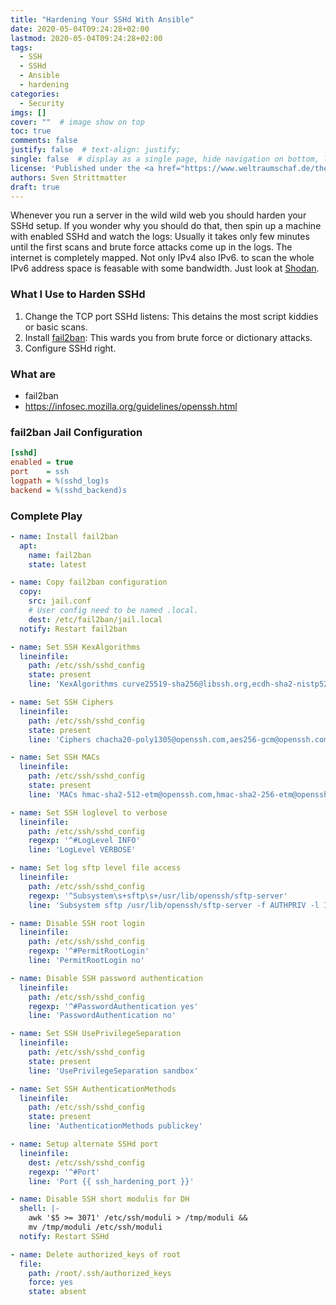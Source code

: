 ```yaml
---
title: "Hardening Your SSHd With Ansible"
date: 2020-05-04T09:24:28+02:00
lastmod: 2020-05-04T09:24:28+02:00
tags:
  - SSH
  - SSHd
  - Ansible
  - hardening
categories:
  - Security
imgs: []
cover: ""  # image show on top
toc: true
comments: false
justify: false  # text-align: justify;
single: false  # display as a single page, hide navigation on bottom, like as about page.
license: 'Published under the <a href="https://www.weltraumschaf.de/the-beer-ware-license.txt">THE BEER-WARE LICENSE</a>.'
authors: Sven Strittmatter
draft: true
---
```


Whenever you run a server in the wild wild web you should harden your SSHd setup. If you wonder why you should do that, then spin up a machine with enabled SSHd and watch the logs: Usually it takes only few minutes until the first scans and brute force attacks come up in the logs. The internet is completely mapped. Not only IPv4 also IPv6. to scan the whole IPv6 address space is feasable with some bandwidth. Just look at [Shodan](https://www.shodan.io/).

### What I Use to Harden SSHd

1. Change the TCP port SSHd listens: This detains the most script kiddies or basic scans.
2. Install [fail2ban](https://www.fail2ban.org/): This wards you from brute force or dictionary attacks.
3. Configure SSHd right.

### What are

- fail2ban
- <https://infosec.mozilla.org/guidelines/openssh.html>

### fail2ban Jail Configuration

```ini
[sshd]
enabled = true
port    = ssh
logpath = %(sshd_log)s
backend = %(sshd_backend)s
```

### Complete Play

```yaml
- name: Install fail2ban
  apt:
    name: fail2ban
    state: latest

- name: Copy fail2ban configuration
  copy:
    src: jail.conf
    # User config need to be named .local.
    dest: /etc/fail2ban/jail.local
  notify: Restart fail2ban

- name: Set SSH KexAlgorithms
  lineinfile:
    path: /etc/ssh/sshd_config
    state: present
    line: 'KexAlgorithms curve25519-sha256@libssh.org,ecdh-sha2-nistp521,ecdh-sha2-nistp384,ecdh-sha2-nistp256,diffie-hellman-group-exchange-sha256'

- name: Set SSH Ciphers
  lineinfile:
    path: /etc/ssh/sshd_config
    state: present
    line: 'Ciphers chacha20-poly1305@openssh.com,aes256-gcm@openssh.com,aes128-gcm@openssh.com,aes256-ctr,aes192-ctr,aes128-ctr'

- name: Set SSH MACs
  lineinfile:
    path: /etc/ssh/sshd_config
    state: present
    line: 'MACs hmac-sha2-512-etm@openssh.com,hmac-sha2-256-etm@openssh.com,umac-128-etm@openssh.com,hmac-sha2-512,hmac-sha2-256,umac-128@openssh.com'

- name: Set SSH loglevel to verbose
  lineinfile:
    path: /etc/ssh/sshd_config
    regexp: '^#LogLevel INFO'
    line: 'LogLevel VERBOSE'

- name: Set log sftp level file access
  lineinfile:
    path: /etc/ssh/sshd_config
    regexp: '^Subsystem\s+sftp\s+/usr/lib/openssh/sftp-server'
    line: 'Subsystem sftp /usr/lib/openssh/sftp-server -f AUTHPRIV -l INFO'

- name: Disable SSH root login
  lineinfile:
    path: /etc/ssh/sshd_config
    regexp: '^#PermitRootLogin'
    line: 'PermitRootLogin no'

- name: Disable SSH password authentication
  lineinfile:
    path: /etc/ssh/sshd_config
    regexp: '^#PasswordAuthentication yes'
    line: 'PasswordAuthentication no'

- name: Set SSH UsePrivilegeSeparation
  lineinfile:
    path: /etc/ssh/sshd_config
    state: present
    line: 'UsePrivilegeSeparation sandbox'

- name: Set SSH AuthenticationMethods
  lineinfile:
    path: /etc/ssh/sshd_config
    state: present
    line: 'AuthenticationMethods publickey'

- name: Setup alternate SSHd port
  lineinfile:
    dest: /etc/ssh/sshd_config
    regexp: '^#Port'
    line: 'Port {{ ssh_hardening_port }}'

- name: Disable SSH short modulis for DH
  shell: |-
    awk '$5 >= 3071' /etc/ssh/moduli > /tmp/moduli &&
    mv /tmp/moduli /etc/ssh/moduli
  notify: Restart SSHd

- name: Delete authorized_keys of root
  file:
    path: /root/.ssh/authorized_keys
    force: yes
    state: absent
```